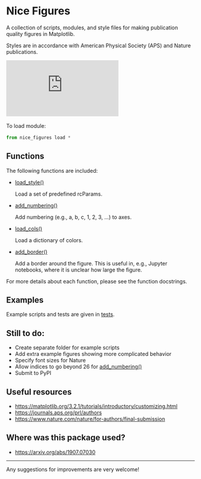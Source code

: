 # Nice Figures

A collection of scripts, modules, and style files for making publication quality figures in Matplotlib.

Styles are in accordance with American Physical Society (APS) and Nature publications. 

![alt text](https://github.com/Rob217/nice-figures/blob/master/tests/figs/simple_fig.pdf "Example figure")

To load module:
```python
from nice_figures load *
```

## Functions

The following functions are included:
* [load_style()](./nice_figures/load_style.py)

   Load a set of predefined rcParams.
   
* [add_numbering()](./nice_figures/add_numbering.py)

   Add numbering (e.g., a, b, c, 1, 2, 3, ...) to axes.

* [load_cols()](./nice_figures/load_cols.py)

   Load a dictionary of colors.

* [add_border()](./nice_figures/add_border.py)

   Add a border around the figure. This is useful in, e.g., Jupyter notebooks, where it is unclear how large the figure.

For more details about each function, please see the function docstrings.

## Examples

Example scripts and tests are given in [tests](./tests/).

## Still to do:

* Create separate folder for example scripts
* Add extra example figures showing more complicated behavior
* Specify font sizes for Nature
* Allow indices to go beyond 26 for [add_numbering()](./nice_figures/add_numbering.py)
* Submit to PyPI

## Useful resources

* https://matplotlib.org/3.2.1/tutorials/introductory/customizing.html
* https://journals.aps.org/prl/authors
* https://www.nature.com/nature/for-authors/final-submission

## Where was this package used?

* https://arxiv.org/abs/1907.07030



---
Any suggestions for improvements are very welcome!
